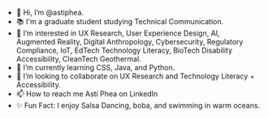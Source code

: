 - 👋 Hi, I’m @astiphea. 
- 📚 I'm a graduate student studying Technical Communication. 
- 👀 I’m interested in UX Research, User Experience Design, AI, Augmented Reality, Digital Anthropology, Cybersecurity, Regulatory Compliance, IoT, EdTech Technology Literacy, BioTech Disability Accessibility, CleanTech Geothermal. 
- 🌱 I’m currently learning CSS, Java, and Python.
- 💞️ I’m looking to collaborate on UX Research and Technology Literacy + Accessibility.
- 📫 How to reach me Asti Phea on LinkedIn
- ✨ Fun Fact: I enjoy Salsa Dancing, boba, and swimming in warm oceans.

<!---
astiphea/astiphea is a ✨ special ✨ repository because its `README.md` (this file) appears on your GitHub profile.
You can click the Preview link to take a look at your changes.
--->
